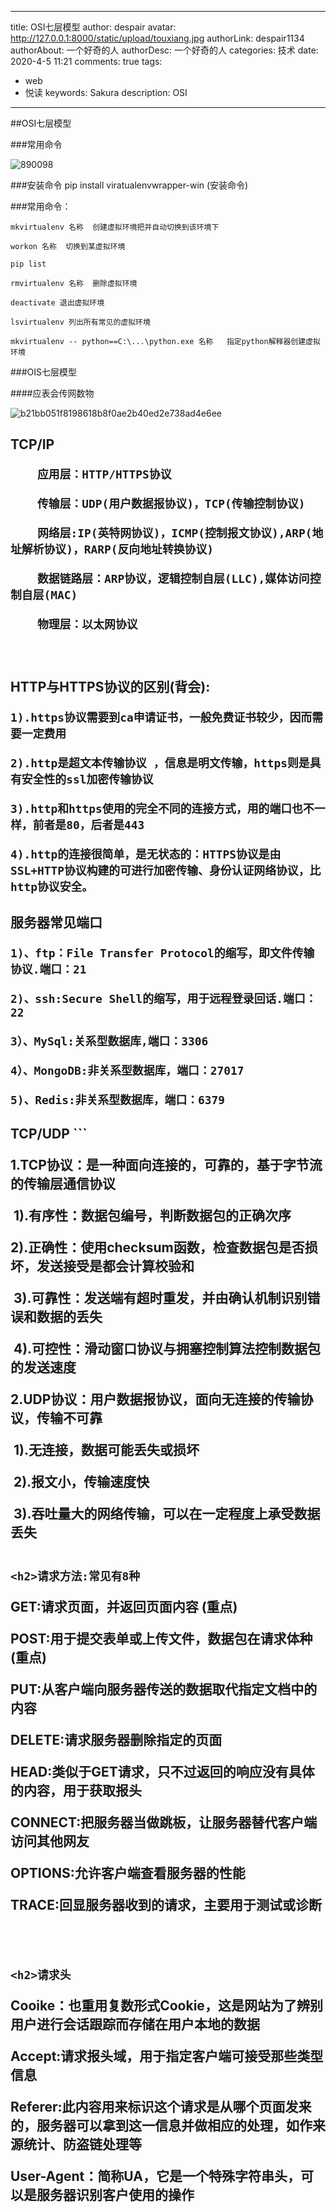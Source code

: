 
---
title: OSI七层模型
author: despair
avatar: http://127.0.0.1:8000/static/upload/touxiang.jpg
authorLink: despair1134
authorAbout: 一个好奇的人
authorDesc: 一个好奇的人
categories: 技术
date: 2020-4-5 11:21
comments: true
tags: 
 - web
 - 悦读
keywords: Sakura
description: OSI
---




##OSI七层模型


###常用命令

![890098](/hexo-personage/images/890098.png)



###安装命令
pip install viratualenvwrapper-win	(安装命令)


###常用命令：
```
mkvirtualenv 名称  创建虚拟环境把并自动切换到该环境下

workon 名称  切换到某虚拟环境

pip list 

rmvirtualenv 名称  删除虚拟环境

deactivate 退出虚拟环境

lsvirtualenv 列出所有常见的虚拟环境

mkvirtualenv -- python==C:\...\python.exe 名称   指定python解释器创建虚拟环境
```



###OIS七层模型


####应表会传网数物


![b21bb051f8198618b8f0ae2b40ed2e738ad4e6ee](/hexo-personage/images/b21bb051f8198618b8f0ae2b40ed2e738ad4e6ee.png)



<h2>TCP/IP


```    
    应用层：HTTP/HTTPS协议
    
    传输层：UDP(用户数据报协议)，TCP(传输控制协议)
    
    网络层:IP(英特网协议)，ICMP(控制报文协议),ARP(地址解析协议)，RARP(反向地址转换协议)
    
    数据链路层：ARP协议，逻辑控制自层(LLC),媒体访问控制自层(MAC)
    
    物理层：以太网协议
    
    
```


<h2>HTTP与HTTPS协议的区别(背会):

```
1).https协议需要到ca申请证书，一般免费证书较少，因而需要一定费用

2).http是超文本传输协议 ，信息是明文传输，https则是具有安全性的ssl加密传输协议

3).http和https使用的完全不同的连接方式，用的端口也不一样，前者是80，后者是443

4).http的连接很简单，是无状态的：HTTPS协议是由SSL+HTTP协议构建的可进行加密传输、身份认证网络协议，比http协议安全。

```



<h2>服务器常见端口

```
1)、ftp：File Transfer Protocol的缩写，即文件传输协议.端口：21

2)、ssh:Secure Shell的缩写，用于远程登录回话.端口：22

3）、MySql:关系型数据库,端口：3306

4）、MongoDB:非关系型数据库，端口：27017

5)、Redis:非关系型数据库，端口：6379
```




<h2>TCP/UDP
```

1.TCP协议：是一种面向连接的，可靠的，基于字节流的传输层通信协议

​	1).有序性：数据包编号，判断数据包的正确次序

​	2).正确性：使用checksum函数，检查数据包是否损坏，发送接受是都会计算校验和

​	3).可靠性：发送端有超时重发，并由确认机制识别错误和数据的丢失

​	4).可控性：滑动窗口协议与拥塞控制算法控制数据包的发送速度

2.UDP协议：用户数据报协议，面向无连接的传输协议，传输不可靠

​	1).无连接，数据可能丢失或损坏

​	2).报文小，传输速度快

​	3).吞吐量大的网络传输，可以在一定程度上承受数据丢失

```

<h2>请求方法:常见有8种

```
GET:请求页面，并返回页面内容 (重点)

POST:用于提交表单或上传文件，数据包在请求体种 (重点)

PUT:从客户端向服务器传送的数据取代指定文档中的内容

DELETE:请求服务器删除指定的页面

HEAD:类似于GET请求，只不过返回的响应没有具体的内容，用于获取报头

CONNECT:把服务器当做跳板，让服务器替代客户端访问其他网友

OPTIONS:允许客户端查看服务器的性能

TRACE:回显服务器收到的请求，主要用于测试或诊断
```



<h2>请求头

```
Cooike：也重用复数形式Cookie，这是网站为了辨别用户进行会话跟踪而存储在用户本地的数据

Accept:请求报头域，用于指定客户端可接受那些类型信息



Referer:此内容用来标识这个请求是从哪个页面发来的，服务器可以拿到这一信息并做相应的处理，如作来源统计、防盗链处理等

User-Agent：简称UA，它是一个特殊字符串头，可以是服务器识别客户使用的操作

```